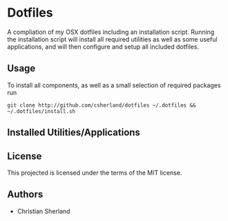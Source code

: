 Dotfiles
========
A compliation of my OSX dotfiles including an installation script. Running the installation script
will install all required utilities as well as some useful applications, and will then configure and
setup all included dotfiles.

Usage
-----
To install all components, as well as a small selection of required packages run

    git clone http://github.com/csherland/dotfiles ~/.dotfiles && ~/.dotfiles/install.sh

Installed Utilities/Applications
--------------------------------


License
-------
This projected is licensed under the terms of the MIT license.

Authors
-------
- Christian Sherland
